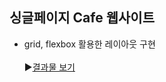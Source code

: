 ## 싱글페이지 Cafe 웹사이트
- grid, flexbox 활용한 레이아웃 구현
<br><br>
▶[결과물 보기](https://bluprint-2.tinakim.repl.co/)
